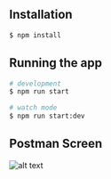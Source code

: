 ## Installation

```bash
$ npm install
```

## Running the app

```bash
# development
$ npm run start

# watch mode
$ npm run start:dev
``` 


## Postman Screen
![alt text](https://github.com/gsjones910/Nest_Rest_Api/screenshots/1.PNG?raw=true)
